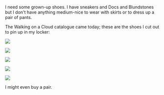 <!--
.. title: Some Shoes I Want
.. date: 2012-04-25 22:32:51
.. author: Amy Brown
-->

I need some grown-up shoes. I have sneakers and
Docs and Blundstones but I don't have anything medium-nice
to wear with skirts or to dress up a pair of pants.

The Walking on a Cloud catalogue came today; these are the shoes
I cut out to pin up in my locker:

<a href="http://www.walkingonacloud.ca/305-Aravon-Maya-Black-WSM06BK.aspx"><img src="http://static2.walkingonacloud.ca/ImageCache/Products305-120x100-220327.jpg"></a><br/>

<a href="http://www.walkingonacloud.ca/8866-Pikolinos-Romana-Black-696-8872.aspx"><img src="http://static2.walkingonacloud.ca/ImageCache/Products8866-165x135-338035.jpg"></a><br/>

<a href="http://www.walkingonacloud.ca/8541-Rieker-Mirjam-Crema-43757-80.aspx"><img src="http://static1.walkingonacloud.ca/ImageCache/Products8541-120x100-336009.jpg"></a><br/>

<a href="http://www.walkingonacloud.ca/8869-Pikolinos-Paris-Cuero-df-778-8296.aspx"><img src="http://static3.walkingonacloud.ca/ImageCache/Products8869-120x100-338417.jpg"></a><br/>

<a href="http://www.walkingonacloud.ca/8543-Rieker-Mirjam-WHGR-WHD-49757-40.aspx"><img src="http://static3.walkingonacloud.ca/ImageCache/Products8543-120x100-336000.jpg"></a><br/>

I might even buy a pair.


